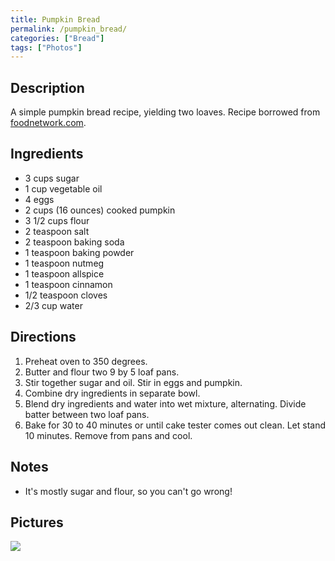 ```yaml
---
title: Pumpkin Bread
permalink: /pumpkin_bread/
categories: ["Bread"]
tags: ["Photos"]
---
```


Description
-----------

A simple pumpkin bread recipe, yielding two loaves. Recipe borrowed from [foodnetwork.com](http://www.foodnetwork.com/recipes/pumpkin-bread-recipe/index.html).

Ingredients
-----------

-   3 cups sugar
-   1 cup vegetable oil
-   4 eggs
-   2 cups (16 ounces) cooked pumpkin
-   3 1/2 cups flour
-   2 teaspoon salt
-   2 teaspoon baking soda
-   1 teaspoon baking powder
-   1 teaspoon nutmeg
-   1 teaspoon allspice
-   1 teaspoon cinnamon
-   1/2 teaspoon cloves
-   2/3 cup water

Directions
----------

1.  Preheat oven to 350 degrees.
2.  Butter and flour two 9 by 5 loaf pans.
3.  Stir together sugar and oil. Stir in eggs and pumpkin.
4.  Combine dry ingredients in separate bowl.
5.  Blend dry ingredients and water into wet mixture, alternating. Divide batter between two loaf pans.
6.  Bake for 30 to 40 minutes or until cake tester comes out clean. Let stand 10 minutes. Remove from pans and cool.

Notes
-----

-   It's mostly sugar and flour, so you can't go wrong!

Pictures
--------

<img src="{{ site.url }}/images/PumpkinBread1.jpg" />
